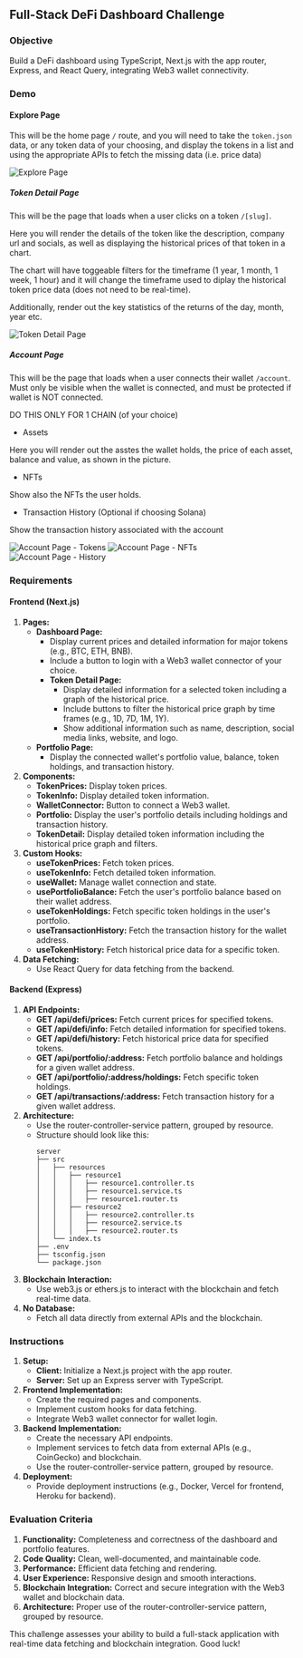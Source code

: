 ## Full-Stack DeFi Dashboard Challenge

### Objective
Build a DeFi dashboard using TypeScript, Next.js with the app router, Express, and React Query, integrating Web3 wallet connectivity.

### Demo

#### Explore Page

This will be the home page `/` route, and you will need to take the `token.json` data, or any token data of your choosing, and display the tokens in a list and using the appropriate APIs to fetch the missing data (i.e. price data)

![Explore Page]("/images/explore-page.png")

##### Token Detail Page

This will be the page that loads when a user clicks on a token `/[slug]`.

Here you will render the details of the token like the description, company url and socials, as well as displaying the historical prices of that token in a chart.

The chart will have toggeable filters for the timeframe (1 year, 1 month, 1 week, 1 hour) and it will change the timeframe used to diplay the historical token price data (does not need to be real-time).

Additionally, render out the key statistics of the returns of the day, month, year etc.

![Token Detail Page]("/images/token-detail-page.png")

##### Account Page

This will be the page that loads when a user connects their wallet `/account`. Must only be visible when the wallet is connected, and must be protected if wallet is NOT connected.

DO THIS ONLY FOR 1 CHAIN (of your choice)

- Assets

Here you will render out the asstes the wallet holds, the price of each asset, balance and value, as shown in the picture.

- NFTs

Show also the NFTs the user holds.

- Transaction History (Optional if choosing Solana)

Show the transaction history associated with the account

![Account Page - Tokens]("/images/acount-page.png")
![Account Page - NFTs]("/images/acount-page-1.png")
![Account Page - History]("/images/acount-page-2.png")


### Requirements

#### Frontend (Next.js)
1. **Pages:**
   - **Dashboard Page:**
     - Display current prices and detailed information for major tokens (e.g., BTC, ETH, BNB).
     - Include a button to login with a Web3 wallet connector of your choice.
     - **Token Detail Page:**
       - Display detailed information for a selected token including a graph of the historical price.
       - Include buttons to filter the historical price graph by time frames (e.g., 1D, 7D, 1M, 1Y).
       - Show additional information such as name, description, social media links, website, and logo.
   - **Portfolio Page:**
     - Display the connected wallet's portfolio value, balance, token holdings, and transaction history.
2. **Components:**
   - **TokenPrices:** Display token prices.
   - **TokenInfo:** Display detailed token information.
   - **WalletConnector:** Button to connect a Web3 wallet.
   - **Portfolio:** Display the user's portfolio details including holdings and transaction history.
   - **TokenDetail:** Display detailed token information including the historical price graph and filters.
3. **Custom Hooks:**
   - **useTokenPrices:** Fetch token prices.
   - **useTokenInfo:** Fetch detailed token information.
   - **useWallet:** Manage wallet connection and state.
   - **usePortfolioBalance:** Fetch the user's portfolio balance based on their wallet address.
   - **useTokenHoldings:** Fetch specific token holdings in the user's portfolio.
   - **useTransactionHistory:** Fetch the transaction history for the wallet address.
   - **useTokenHistory:** Fetch historical price data for a specific token.
4. **Data Fetching:**
   - Use React Query for data fetching from the backend.

#### Backend (Express)
1. **API Endpoints:**
   - **GET /api/defi/prices:** Fetch current prices for specified tokens.
   - **GET /api/defi/info:** Fetch detailed information for specified tokens.
   - **GET /api/defi/history:** Fetch historical price data for specified tokens.
   - **GET /api/portfolio/:address:** Fetch portfolio balance and holdings for a given wallet address.
   - **GET /api/portfolio/:address/holdings:** Fetch specific token holdings.
   - **GET /api/transactions/:address:** Fetch transaction history for a given wallet address.
2. **Architecture:**
   - Use the router-controller-service pattern, grouped by resource.
   - Structure should look like this:
     ```plaintext
     server
     ├── src
     │   ├── resources
     │   │   ├── resource1
     │   │   │   ├── resource1.controller.ts
     │   │   │   ├── resource1.service.ts
     │   │   │   ├── resource1.router.ts
     │   │   ├── resource2
     │   │   │   ├── resource2.controller.ts
     │   │   │   ├── resource2.service.ts
     │   │   │   ├── resource2.router.ts
     │   └── index.ts
     ├── .env
     ├── tsconfig.json
     └── package.json
     ```
3. **Blockchain Interaction:**
   - Use web3.js or ethers.js to interact with the blockchain and fetch real-time data.
4. **No Database:**
   - Fetch all data directly from external APIs and the blockchain.

### Instructions
1. **Setup:**
   - **Client:** Initialize a Next.js project with the app router.
   - **Server:** Set up an Express server with TypeScript.
2. **Frontend Implementation:**
   - Create the required pages and components.
   - Implement custom hooks for data fetching.
   - Integrate Web3 wallet connector for wallet login.
3. **Backend Implementation:**
   - Create the necessary API endpoints.
   - Implement services to fetch data from external APIs (e.g., CoinGecko) and blockchain.
   - Use the router-controller-service pattern, grouped by resource.
4. **Deployment:**
   - Provide deployment instructions (e.g., Docker, Vercel for frontend, Heroku for backend).

### Evaluation Criteria
1. **Functionality:** Completeness and correctness of the dashboard and portfolio features.
2. **Code Quality:** Clean, well-documented, and maintainable code.
3. **Performance:** Efficient data fetching and rendering.
4. **User Experience:** Responsive design and smooth interactions.
5. **Blockchain Integration:** Correct and secure integration with the Web3 wallet and blockchain data.
6. **Architecture:** Proper use of the router-controller-service pattern, grouped by resource.

This challenge assesses your ability to build a full-stack application with real-time data fetching and blockchain integration. Good luck!